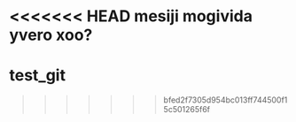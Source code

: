 <<<<<<< HEAD
mesiji mogivida yvero
xoo?
=======
# test_git
>>>>>>> bfed2f7305d954bc013ff744500f15c501265f6f

